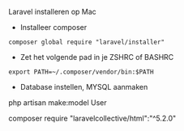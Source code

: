 Laravel installeren op Mac

- Installeer composer

`composer global require "laravel/installer"`

- Zet het volgende pad in je ZSHRC of BASHRC

`export PATH=~/.composer/vendor/bin:$PATH`

- Database instellen, MYSQL aanmaken

php artisan make:model User

composer require "laravelcollective/html":"^5.2.0"

